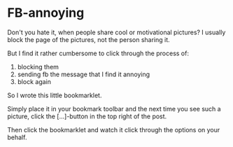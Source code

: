 # FB-annoying

Don't you hate it, when people share cool or motivational pictures?
I usually block the page of the pictures, not the person sharing it.

But I find it rather cumbersome to click through the process of:

1. blocking them
1. sending fb the message that I find it annoying
1. block again

So I wrote this little bookmarklet.

Simply place it in your bookmark toolbar and the next time you see
such a picture, click the [...]-button in the top right of the post.

Then click the bookmarklet and watch it click through the options
on your behalf.
